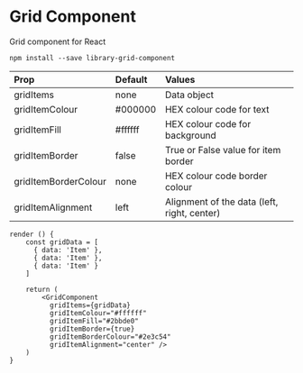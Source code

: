 
# Grid Component

Grid component for React

```
npm install --save library-grid-component
```

| Prop                 | Default | Values                                      |
| :------------------- |:------- | :------------------------------------------ |
| gridItems            | none    | Data object                                 |
| gridItemColour       | #000000 | HEX colour code for text                    |
| gridItemFill         | #ffffff | HEX colour code for background              |
| gridItemBorder       | false   | True or False value for item border         |
| gridItemBorderColour | none    | HEX colour code border colour               |
| gridItemAlignment    | left    | Alignment of the data (left, right, center) |

```
render () {
	const gridData = [
	  { data: 'Item' },
	  { data: 'Item' },
	  { data: 'Item' }
	]

	return (
		<GridComponent
		  gridItems={gridData}
		  gridItemColour="#ffffff"
		  gridItemFill="#2bbde0"
		  gridItemBorder={true}
		  gridItemBorderColour="#2e3c54"
		  gridItemAlignment="center" />
	)
}
 ```